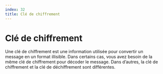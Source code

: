 ```yaml
---
index: 32
title: Clé de chiffrement
---
```

# Clé de chiffrement 

Une clé de chiffrement est une information utilisée pour convertir un message en un format illisible. Dans certains cas, vous avez besoin de la même clé de chiffrement pour décoder le message. Dans d’autres, la clé de chiffrement et la clé de déchiffrement sont différentes.